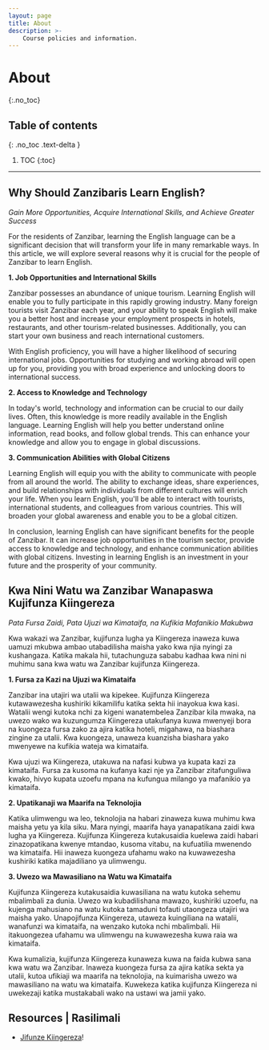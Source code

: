 ```yaml
---
layout: page
title: About
description: >-
    Course policies and information.
---
```


# About
{:.no_toc}

## Table of contents
{: .no_toc .text-delta }

1. TOC
{:toc}

---

## Why Should Zanzibaris Learn English? 

*Gain More Opportunities, Acquire International Skills, and Achieve Greater Success*

For the residents of Zanzibar, learning the English language can be a significant decision that will transform your life in many remarkable ways. In this article, we will explore several reasons why it is crucial for the people of Zanzibar to learn English.

**1. Job Opportunities and International Skills**

Zanzibar possesses an abundance of unique tourism. Learning English will enable you to fully participate in this rapidly growing industry. Many foreign tourists visit Zanzibar each year, and your ability to speak English will make you a better host and increase your employment prospects in hotels, restaurants, and other tourism-related businesses. Additionally, you can start your own business and reach international customers.

With English proficiency, you will have a higher likelihood of securing international jobs. Opportunities for studying and working abroad will open up for you, providing you with broad experience and unlocking doors to international success.

**2. Access to Knowledge and Technology**

In today's world, technology and information can be crucial to our daily lives. Often, this knowledge is more readily available in the English language. Learning English will help you better understand online information, read books, and follow global trends. This can enhance your knowledge and allow you to engage in global discussions.

**3. Communication Abilities with Global Citizens**

Learning English will equip you with the ability to communicate with people from all around the world. The ability to exchange ideas, share experiences, and build relationships with individuals from different cultures will enrich your life. When you learn English, you'll be able to interact with tourists, international students, and colleagues from various countries. This will broaden your global awareness and enable you to be a global citizen.

In conclusion, learning English can have significant benefits for the people of Zanzibar. It can increase job opportunities in the tourism sector, provide access to knowledge and technology, and enhance communication abilities with global citizens. Investing in learning English is an investment in your future and the prosperity of your community.

## Kwa Nini Watu wa Zanzibar Wanapaswa Kujifunza Kiingereza

*Pata Fursa Zaidi, Pata Ujuzi wa Kimataifa, na Kufikia Mafanikio Makubwa*

Kwa wakazi wa Zanzibar, kujifunza lugha ya Kiingereza inaweza kuwa uamuzi mkubwa ambao utabadilisha maisha yako kwa njia nyingi za kushangaza. Katika makala hii, tutachunguza sababu kadhaa kwa nini ni muhimu sana kwa watu wa Zanzibar kujifunza Kiingereza.

**1. Fursa za Kazi na Ujuzi wa Kimataifa**

Zanzibar ina utajiri wa utalii wa kipekee. Kujifunza Kiingereza kutawawezesha kushiriki kikamilifu katika sekta hii inayokua kwa kasi. Watalii wengi kutoka nchi za kigeni wanatembelea Zanzibar kila mwaka, na uwezo wako wa kuzungumza Kiingereza utakufanya kuwa mwenyeji bora na kuongeza fursa zako za ajira katika hoteli, migahawa, na biashara zingine za utalii. Kwa kuongeza, unaweza kuanzisha biashara yako mwenyewe na kufikia wateja wa kimataifa.

Kwa ujuzi wa Kiingereza, utakuwa na nafasi kubwa ya kupata kazi za kimataifa. Fursa za kusoma na kufanya kazi nje ya Zanzibar zitafunguliwa kwako, hivyo kupata uzoefu mpana na kufungua milango ya mafanikio ya kimataifa.

**2. Upatikanaji wa Maarifa na Teknolojia**

Katika ulimwengu wa leo, teknolojia na habari zinaweza kuwa muhimu kwa maisha yetu ya kila siku. Mara nyingi, maarifa haya yanapatikana zaidi kwa lugha ya Kiingereza. Kujifunza Kiingereza kutakusaidia kuelewa zaidi habari zinazopatikana kwenye mtandao, kusoma vitabu, na kufuatilia mwenendo wa kimataifa. Hii inaweza kuongeza ufahamu wako na kuwawezesha kushiriki katika majadiliano ya ulimwengu.

**3. Uwezo wa Mawasiliano na Watu wa Kimataifa**

Kujifunza Kiingereza kutakusaidia kuwasiliana na watu kutoka sehemu mbalimbali za dunia. Uwezo wa kubadilishana mawazo, kushiriki uzoefu, na kujenga mahusiano na watu kutoka tamaduni tofauti utaongeza utajiri wa maisha yako. Unapojifunza Kiingereza, utaweza kuingiliana na watalii, wanafunzi wa kimataifa, na wenzako kutoka nchi mbalimbali. Hii itakuongezea ufahamu wa ulimwengu na kuwawezesha kuwa raia wa kimataifa.

Kwa kumalizia, kujifunza Kiingereza kunaweza kuwa na faida kubwa sana kwa watu wa Zanzibar. Inaweza kuongeza fursa za ajira katika sekta ya utalii, kutoa ufikiaji wa maarifa na teknolojia, na kuimarisha uwezo wa mawasiliano na watu wa kimataifa. Kuwekeza katika kujifunza Kiingereza ni uwekezaji katika mustakabali wako na ustawi wa jamii yako.

## Resources | Rasilimali
- [Jifunze Kiingereza](https://www.youtube.com/playlist?list=PLCMMRIYgA8Z8wv8aryS3c7dJ574A4vVSP)!


